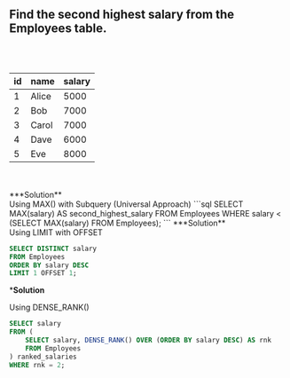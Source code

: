 ## Find the second highest salary from the Employees table.
<br>
<br>

| id  | name  | salary |
|-----|-------|--------|
| 1   | Alice | 5000   |
| 2   | Bob   | 7000   |
| 3   | Carol | 7000   |
| 4   | Dave  | 6000   |
| 5   | Eve   | 8000   |
<br>
<br>
***Solution** <br>
Using MAX() with Subquery (Universal Approach)
```sql
SELECT MAX(salary) AS second_highest_salary
FROM Employees
WHERE salary < (SELECT MAX(salary) FROM Employees);
```
***Solution** <br>
Using LIMIT with OFFSET

```sql
SELECT DISTINCT salary 
FROM Employees 
ORDER BY salary DESC 
LIMIT 1 OFFSET 1;
```
***Solution** <br>

Using DENSE_RANK() 
```sql
SELECT salary 
FROM (
    SELECT salary, DENSE_RANK() OVER (ORDER BY salary DESC) AS rnk 
    FROM Employees
) ranked_salaries
WHERE rnk = 2;
```
